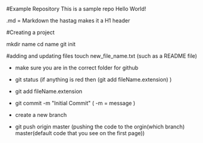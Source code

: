 #Example Repository 
This is a sample repo Hello World!

.md = Markdown 
the hastag makes it a H1 header 


#Creating a project

mkdir name
cd name 
git init

#adding and updating files
touch new_file_name.txt (such as a README file)

- make sure you are in the correct folder for github 
- git status (if anything is red then (git add fileName.extension) )
- git add fileName.extension
- git commit -m "Initial Commit" ( -m = message )


- create a new branch 



- git push origin master (pushing the code to the orgin(which branch) master(default code that you see on the first page))